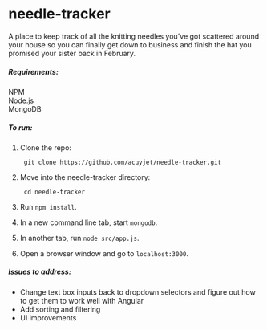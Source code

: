 # needle-tracker
A place to keep track of all the knitting needles you've got scattered around your house so you can finally get down 
to business and finish the hat you promised your sister back in February. 

##### Requirements:
NPM  
Node.js  
MongoDB

##### To run:

1. Clone the repo:

        git clone https://github.com/acuyjet/needle-tracker.git

2. Move into the needle-tracker directory:

        cd needle-tracker
    
3. Run `npm install`.

4. In a new command line tab, start `mongodb`.

5. In another tab, run `node src/app.js`.

6. Open a browser window and go to `localhost:3000`.

##### Issues to address:
* Change text box inputs back to dropdown selectors and figure out how to get them to work well with Angular
* Add sorting and filtering
* UI improvements
